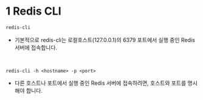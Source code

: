 # 1 Redis CLI


```bash
redis-cli
```

- 기본적으로 redis-cli는 로컬호스트(127.0.0.1)의 6379 포트에서 실행 중인 Redis 서버에 접속합니다.

<br>


```
redis-cli -h <hostname> -p <port>
```

- 다른 호스트나 포트에서 실행 중인 Redis 서버에 접속하려면, 호스트와 포트를 명시해야 합니다.